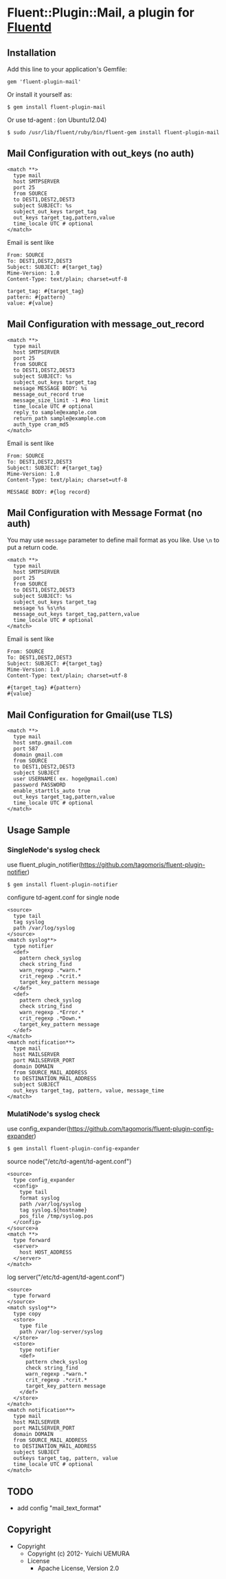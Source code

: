 # Fluent::Plugin::Mail, a plugin for [Fluentd](http://fluentd.org)


## Installation

Add this line to your application's Gemfile:

    gem 'fluent-plugin-mail'

Or install it yourself as:

    $ gem install fluent-plugin-mail

Or use td-agent : (on Ubuntu12.04)

    $ sudo /usr/lib/fluent/ruby/bin/fluent-gem install fluent-plugin-mail


##  Mail Configuration with out_keys (no auth)

    <match **>
      type mail
      host SMTPSERVER
      port 25
      from SOURCE
      to DEST1,DEST2,DEST3
      subject SUBJECT: %s
      subject_out_keys target_tag
      out_keys target_tag,pattern,value
      time_locale UTC # optional
    </match>

Email is sent like

    From: SOURCE
    To: DEST1,DEST2,DEST3
    Subject: SUBJECT: #{target_tag}
    Mime-Version: 1.0
    Content-Type: text/plain; charset=utf-8

    target_tag: #{target_tag}
    pattern: #{pattern}
    value: #{value}

## Mail Configuration with message_out_record

    <match **>
      type mail
      host SMTPSERVER
      port 25
      from SOURCE
      to DEST1,DEST2,DEST3
      subject SUBJECT: %s
      subject_out_keys target_tag
      message MESSAGE BODY: %s
      message_out_record true
      message_size_limit -1 #no limit
      time_locale UTC # optional
      reply_to sample@example.com
      return_path sample@example.com
      auth_type cram_md5
    </match>

Email is sent like

    From: SOURCE
    To: DEST1,DEST2,DEST3
    Subject: SUBJECT: #{target_tag}
    Mime-Version: 1.0
    Content-Type: text/plain; charset=utf-8

    MESSAGE BODY: #{log record}

## Mail Configuration with Message Format (no auth)

You may use `message` parameter to define mail format as you like. Use `\n` to put a return code.

    <match **>
      type mail
      host SMTPSERVER
      port 25
      from SOURCE
      to DEST1,DEST2,DEST3
      subject SUBJECT: %s
      subject_out_keys target_tag
      message %s %s\n%s
      message_out_keys target_tag,pattern,value
      time_locale UTC # optional
    </match>

Email is sent like

    From: SOURCE
    To: DEST1,DEST2,DEST3
    Subject: SUBJECT: #{target_tag}
    Mime-Version: 1.0
    Content-Type: text/plain; charset=utf-8

    #{target_tag} #{pattern}
    #{value}

## Mail Configuration for Gmail(use TLS)

    <match **>
      type mail
      host smtp.gmail.com
      port 587
      domain gmail.com
      from SOURCE
      to DEST1,DEST2,DEST3
      subject SUBJECT
      user USERNAME( ex. hoge@gmail.com)
      password PASSWORD
      enable_starttls_auto true
      out_keys target_tag,pattern,value
      time_locale UTC # optional
    </match>



## Usage Sample

### SingleNode's syslog check

use fluent_plugin_notifier(https://github.com/tagomoris/fluent-plugin-notifier)

    $ gem install fluent-plugin-notifier

configure td-agent.conf for single node

    <source>
      type tail
      tag syslog
      path /var/log/syslog
    </source>
    <match syslog**>
      type notifier
      <def>
        pattern check_syslog
        check string_find
        warn_regexp .*warn.*
        crit_regexp .*crit.*
        target_key_pattern message
      </def>
      <def>
        pattern check_syslog
        check string_find
        warn_regexp .*Error.*
        crit_regexp .*Down.*
        target_key_pattern message
      </def>
    </match>
    <match notification**>
      type mail
      host MAILSERVER
      port MAILSERVER_PORT
      domain DOMAIN
      from SOURCE_MAIL_ADDRESS
      to DESTINATION_MAIL_ADDRESS
      subject SUBJECT
      out_keys target_tag, pattern, value, message_time
    </match>


### MulatiNode's syslog check

use config_expander(https://github.com/tagomoris/fluent-plugin-config-expander)

    $ gem install fluent-plugin-config-expander



source node("/etc/td-agent/td-agent.conf")

    <source>
      type config_expander
      <config>
        type tail
        format syslog
        path /var/log/syslog
        tag syslog.${hostname}
        pos_file /tmp/syslog.pos
      </config>
    </source>a
    <match **>
      type forward
      <server>
        host HOST_ADDRESS
      </server>
    </match>


log server("/etc/td-agent/td-agent.conf")

    <source>
      type forward
    </source>
    <match syslog**>
      type copy
      <store>
        type file
        path /var/log-server/syslog
      </store>
      <store>
        type notifier
        <def>
          pattern check_syslog
          check string_find
          warn_regexp .*warn.*
          crit_regexp .*crit.*
          target_key_pattern message
        </def>
      </store>
    </match>
    <match notification**>
      type mail
      host MAILSERVER
      port MAILSERVER_PORT
      domain DOMAIN
      from SOURCE_MAIL_ADDRESS
      to DESTINATION_MAIL_ADDRESS
      subject SUBJECT
      outkeys target_tag, pattern, value
      time_locale UTC # optional
    </match>



## TODO

* add config "mail_text_format"

## Copyright

* Copyright
  * Copyright (c) 2012- Yuichi UEMURA
  * License
    * Apache License, Version 2.0

